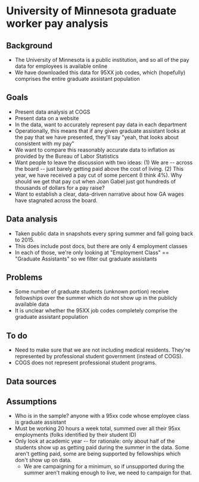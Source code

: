 # University of Minnesota graduate worker pay analysis

## Background
  - The University of Minnesota is a public institution, and so all of the pay data for employees is available online
  - We have downloaded this data for 95XX job codes, which (hopefully) comprises the entire graduate assistant population

## Goals
  - Present data analysis at COGS
  - Present data on a website
  - In the data, want to accurately represent pay data in each department
  - Operationally, this means that if any given graduate assistant looks at the pay that we have presented, they'll say "yeah, that looks about consistent with my pay"
  - We want to compare this reasonably accurate data to inflation as provided by the Bureau of Labor Statistics
  - Want people to leave the discussion with two ideas: (1) We are -- across the board -- just barely getting paid above the cost of living. (2) This year, we have received a pay cut of some percent (I think 4%). Why should we get that pay cut when Joan Gabel just got hundreds of thousands of dollars for a pay raise?
  - Want to establish a clear, data-driven narrative about how GA wages have stagnated across the board.

## Data analysis
  - Taken public data in snapshots every spring summer and fall going back to 2015.
  - This does include post docs, but there are only 4 employment classes
  - In each of those, we're only looking at "Employment Class" == "Graduate Assistants" so we filter out graduate assistants

## Problems
  - Some number of graduate students (unknown portion) receive fellowships over the summer which do not show up in the publicly available data
  - It is unclear whether the 95XX job codes completely comprise the graduate assistant population


## To do
  - Need to make sure that we are not including medical residents. They're represented by professional student government (instead of COGS). 
  - COGS does not represent professional student programs.

## Data sources


## Assumptions
  - Who is in the sample? anyone with a 95xx code whose employee class is graduate assistant
  - Must be working 20 hours a week total, summed over all their 95xx employments (folks identified by their student ID)
  - Only look at academic year -- for rationale: only about half of the students show up as getting paid during the summer in the data. Some aren't getting paid, some are being supported by fellowships which don't show up on data.
	  - We are campaigning for a minimum, so if unsupported during the summer aren't making enough to live, we need to campaign for that.
  
